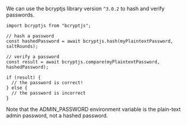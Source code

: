 We can use the bcryptjs library version `^3.0.2` to hash and verify passwords.

```
import bcryptjs from "bcryptjs";

// hash a password
const hashedPassword = await bcryptjs.hash(myPlaintextPassword, saltRounds);

// verify a password
const result = await bcryptjs.compare(myPlaintextPassword, hashedPassword);

if (result) {
  // the password is correct!
} else {
  // the password is incorrect
}
```

Note that the ADMIN_PASSWORD environment variable is the plain-text admin password, not a hashed password.
